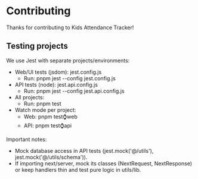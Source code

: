 # Contributing

Thanks for contributing to Kids Attendance Tracker!

## Testing projects

We use Jest with separate projects/environments:

- Web/UI tests (jsdom): jest.config.js
  - Run: pnpm jest --config jest.config.js
- API tests (node): jest.api.config.js
  - Run: pnpm jest --config jest.api.config.js
- All projects:
  - Run: pnpm test
- Watch mode per project:
  - Web: pnpm test:watch:web
  - API: pnpm test:watch:api

Important notes:

- Mock database access in API tests (jest.mock('@/utils'), jest.mock('@/utils/schema')).
- If importing next/server, mock its classes (NextRequest, NextResponse) or keep handlers thin and test pure logic in utils/lib.
